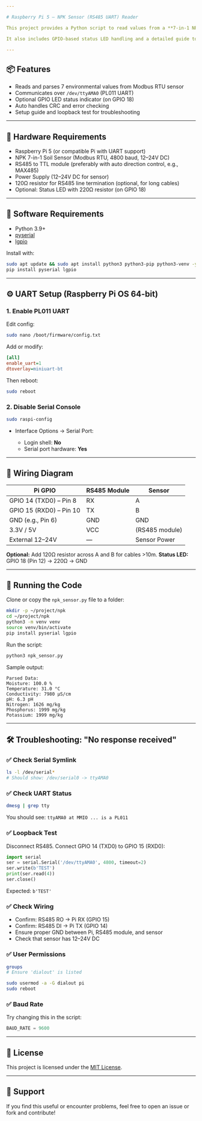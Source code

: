 ```yaml
---

# Raspberry Pi 5 – NPK Sensor (RS485 UART) Reader

This project provides a Python script to read values from a **7-in-1 NPK Soil Sensor** over **RS485 UART** using a **Raspberry Pi 5**. It supports reading **Moisture**, **Temperature**, **Conductivity**, **pH**, **Nitrogen**, **Phosphorus**, and **Potassium**.

It also includes GPIO-based status LED handling and a detailed guide to resolve common issues like the infamous `No response received` error caused by UART misconfiguration or wiring issues.

---
```


## 📦 Features

- Reads and parses 7 environmental values from Modbus RTU sensor
- Communicates over `/dev/ttyAMA0` (PL011 UART)
- Optional GPIO LED status indicator (on GPIO 18)
- Auto handles CRC and error checking
- Setup guide and loopback test for troubleshooting

---

## 🧰 Hardware Requirements

- Raspberry Pi 5 (or compatible Pi with UART support)
- NPK 7-in-1 Soil Sensor (Modbus RTU, 4800 baud, 12–24V DC)
- RS485 to TTL module (preferably with auto direction control, e.g., MAX485)
- Power Supply (12–24V DC for sensor)
- 120Ω resistor for RS485 line termination (optional, for long cables)
- Optional: Status LED with 220Ω resistor (on GPIO 18)

---

## 🧪 Software Requirements

- Python 3.9+
- [pyserial](https://pypi.org/project/pyserial/)
- [lgpio](https://abyz.me.uk/rpi/pigpio/python.html)

Install with:

```bash
sudo apt update && sudo apt install python3 python3-pip python3-venv -y
pip install pyserial lgpio
````

---

## ⚙️ UART Setup (Raspberry Pi OS 64-bit)

### 1. Enable PL011 UART

Edit config:

```bash
sudo nano /boot/firmware/config.txt
```

Add or modify:

```ini
[all]
enable_uart=1
dtoverlay=miniuart-bt
```

Then reboot:

```bash
sudo reboot
```

### 2. Disable Serial Console

```bash
sudo raspi-config
```

* Interface Options → Serial Port:

  * Login shell: **No**
  * Serial port hardware: **Yes**

---

## 🔌 Wiring Diagram

| Pi GPIO                 | RS485 Module         | Sensor         |
| ----------------------- | -------------------- | -------------- |
| GPIO 14 (TXD0) – Pin 8  | RX                   | A              |
| GPIO 15 (RXD0) – Pin 10 | TX                   | B              |
| GND (e.g., Pin 6)       | GND                  | GND            |
| 3.3V / 5V               | VCC                  | (RS485 module) |
| External 12–24V         | —                    | Sensor Power   |

**Optional:** Add 120Ω resistor across A and B for cables >10m.
**Status LED:** GPIO 18 (Pin 12) → 220Ω → GND

---

## 🚀 Running the Code

Clone or copy the `npk_sensor.py` file to a folder:

```bash
mkdir -p ~/project/npk
cd ~/project/npk
python3 -m venv venv
source venv/bin/activate
pip install pyserial lgpio
```

Run the script:

```bash
python3 npk_sensor.py
```

Sample output:

```
Parsed Data:
Moisture: 100.0 %
Temperature: 31.0 °C
Conductivity: 7980 µS/cm
pH: 6.3 pH
Nitrogen: 1626 mg/kg
Phosphorus: 1999 mg/kg
Potassium: 1999 mg/kg
```

---

## 🛠️ Troubleshooting: "No response received"

### ✅ Check Serial Symlink

```bash
ls -l /dev/serial*
# Should show: /dev/serial0 -> ttyAMA0
```

### ✅ Check UART Status

```bash
dmesg | grep tty
```

You should see: `ttyAMA0 at MMIO ... is a PL011`

### ✅ Loopback Test

Disconnect RS485. Connect GPIO 14 (TXD0) to GPIO 15 (RXD0):

```python
import serial
ser = serial.Serial('/dev/ttyAMA0', 4800, timeout=2)
ser.write(b'TEST')
print(ser.read(4))
ser.close()
```

Expected: `b'TEST'`

### ✅ Check Wiring

* Confirm: RS485 RO → Pi RX (GPIO 15)
* Confirm: RS485 DI → Pi TX (GPIO 14)
* Ensure proper GND between Pi, RS485 module, and sensor
* Check that sensor has 12–24V DC

### ✅ User Permissions

```bash
groups
# Ensure 'dialout' is listed

sudo usermod -a -G dialout pi
sudo reboot
```

### ✅ Baud Rate

Try changing this in the script:

```python
BAUD_RATE = 9600
```
---

## 📄 License

This project is licensed under the [MIT License](LICENSE).

---

## 🙋 Support

If you find this useful or encounter problems, feel free to open an issue or fork and contribute!
